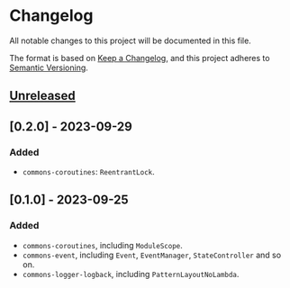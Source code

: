 # Changelog

All notable changes to this project will be documented in this file.

The format is based on [Keep a Changelog](https://keepachangelog.com/en/1.0.0/),
and this project adheres to [Semantic Versioning](https://semver.org/spec/v2.0.0.html).

## [Unreleased]

## [0.2.0] - 2023-09-29

### Added

- `commons-coroutines`: `ReentrantLock`.

## [0.1.0] - 2023-09-25

### Added

- `commons-coroutines`, including `ModuleScope`.
- `commons-event`, including `Event`, `EventManager`, `StateController` and so on.
- `commons-logger-logback`, including `PatternLayoutNoLambda`.

[unreleased]: https://github.com/SDLMoe/sdl-commons/compare/v0.1.0...HEAD

[0.0.1]: https://github.com/SDLMoe/sdl-commons/releases/tag/v0.1.0
